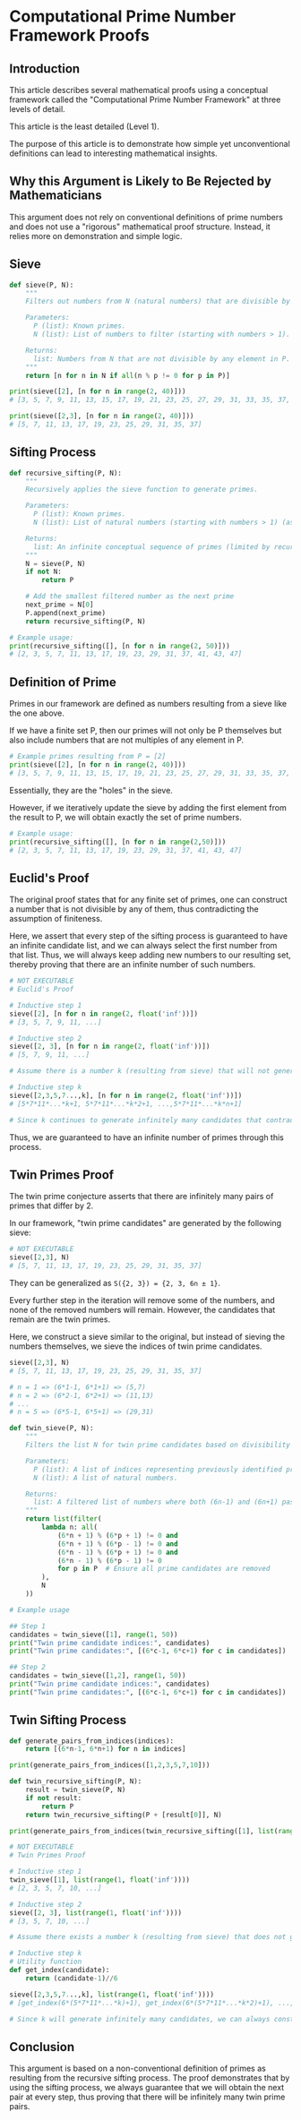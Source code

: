 # Computational Prime Number Framework Proofs

## Introduction

This article describes several mathematical proofs using a conceptual framework called the "Computational Prime Number Framework" at three levels of detail.

This article is the least detailed (Level 1).

The purpose of this article is to demonstrate how simple yet unconventional definitions can lead to interesting mathematical insights.

## Why this Argument is Likely to Be Rejected by Mathematicians

This argument does not rely on conventional definitions of prime numbers and does not use a "rigorous" mathematical proof structure. Instead, it relies more on demonstration and simple logic.

## Sieve

```python
def sieve(P, N):
    """
    Filters out numbers from N (natural numbers) that are divisible by any element in P (primes).

    Parameters:
      P (list): Known primes.
      N (list): List of numbers to filter (starting with numbers > 1).

    Returns:
      list: Numbers from N that are not divisible by any element in P.
    """
    return [n for n in N if all(n % p != 0 for p in P)]

print(sieve([2], [n for n in range(2, 40)]))
# [3, 5, 7, 9, 11, 13, 15, 17, 19, 21, 23, 25, 27, 29, 31, 33, 35, 37, 39]

print(sieve([2,3], [n for n in range(2, 40)]))
# [5, 7, 11, 13, 17, 19, 23, 25, 29, 31, 35, 37]
```

## Sifting Process

```python
def recursive_sifting(P, N):
    """
    Recursively applies the sieve function to generate primes.

    Parameters:
      P (list): Known primes.
      N (list): List of natural numbers (starting with numbers > 1) (assumed infinite conceptually).

    Returns:
      list: An infinite conceptual sequence of primes (limited by recursion depth in practice).
    """
    N = sieve(P, N)
    if not N:
        return P

    # Add the smallest filtered number as the next prime
    next_prime = N[0]
    P.append(next_prime)
    return recursive_sifting(P, N)

# Example usage:
print(recursive_sifting([], [n for n in range(2, 50)]))
# [2, 3, 5, 7, 11, 13, 17, 19, 23, 29, 31, 37, 41, 43, 47]
```

## Definition of Prime

Primes in our framework are defined as numbers resulting from a sieve like the one above.

If we have a finite set P, then our primes will not only be P themselves but also include numbers that are not multiples of any element in P.

```python
# Example primes resulting from P = [2]
print(sieve([2], [n for n in range(2, 40)]))
# [3, 5, 7, 9, 11, 13, 15, 17, 19, 21, 23, 25, 27, 29, 31, 33, 35, 37, 39]
```

Essentially, they are the "holes" in the sieve.

However, if we iteratively update the sieve by adding the first element from the result to P, we will obtain exactly the set of prime numbers.

```python
# Example usage:
print(recursive_sifting([], [n for n in range(2,50)]))
# [2, 3, 5, 7, 11, 13, 17, 19, 23, 29, 31, 37, 41, 43, 47]
```

## Euclid's Proof

The original proof states that for any finite set of primes, one can construct a number that is not divisible by any of them, thus contradicting the assumption of finiteness.

Here, we assert that every step of the sifting process is guaranteed to have an infinite candidate list, and we can always select the first number from that list. Thus, we will always keep adding new numbers to our resulting set, thereby proving that there are an infinite number of such numbers.

```python
# NOT EXECUTABLE
# Euclid's Proof

# Inductive step 1
sieve([2], [n for n in range(2, float('inf'))])
# [3, 5, 7, 9, 11, ...]

# Inductive step 2
sieve([2, 3], [n for n in range(2, float('inf'))])
# [5, 7, 9, 11, ...]

# Assume there is a number k (resulting from sieve) that will not generate any further candidates.

# Inductive step k
sieve([2,3,5,7...,k], [n for n in range(2, float('inf'))])
# [5*7*11*...*k+1, 5*7*11*...*k*2+1, ...,5*7*11*...*k*n+1]

# Since k continues to generate infinitely many candidates that contradicted our assumption, we conclude that an infinite number of primes must exist.
```

Thus, we are guaranteed to have an infinite number of primes through this process.

## Twin Primes Proof

The twin prime conjecture asserts that there are infinitely many pairs of primes that differ by 2.

In our framework, "twin prime candidates" are generated by the following sieve:

```python
# NOT EXECUTABLE
sieve([2,3], N)
# [5, 7, 11, 13, 17, 19, 23, 25, 29, 31, 35, 37]
```

They can be generalized as `S({2, 3}) = {2, 3, 6n ± 1}`.

Every further step in the iteration will remove some of the numbers, and none of the removed numbers will remain. However, the candidates that remain are the twin primes.

Here, we construct a sieve similar to the original, but instead of sieving the numbers themselves, we sieve the indices of twin prime candidates.

```python
sieve([2,3], N)
# [5, 7, 11, 13, 17, 19, 23, 25, 29, 31, 35, 37]

# n = 1 => (6*1-1, 6*1+1) => (5,7)
# n = 2 => (6*2-1, 6*2+1) => (11,13)
# ...
# n = 5 => (6*5-1, 6*5+1) => (29,31)
```

```python
def twin_sieve(P, N):
    """
    Filters the list N for twin prime candidates based on divisibility tests.

    Parameters:
      P (list): A list of indices representing previously identified prime-related values.
      N (list): A list of natural numbers.

    Returns:
      list: A filtered list of numbers where both (6n-1) and (6n+1) pass the divisibility tests.
    """
    return list(filter(
        lambda n: all(
            (6*n + 1) % (6*p + 1) != 0 and
            (6*n + 1) % (6*p - 1) != 0 and
            (6*n - 1) % (6*p + 1) != 0 and
            (6*n - 1) % (6*p - 1) != 0
            for p in P  # Ensure all prime candidates are removed
        ),
        N
    ))

# Example usage

## Step 1
candidates = twin_sieve([1], range(1, 50))
print("Twin prime candidate indices:", candidates)
print("Twin prime candidates:", [(6*c-1, 6*c+1) for c in candidates])

## Step 2
candidates = twin_sieve([1,2], range(1, 50))
print("Twin prime candidate indices:", candidates)
print("Twin prime candidates:", [(6*c-1, 6*c+1) for c in candidates])
```

## Twin Sifting Process

```python
def generate_pairs_from_indices(indices):
    return [(6*n-1, 6*n+1) for n in indices]

print(generate_pairs_from_indices([1,2,3,5,7,10]))
```

```python
def twin_recursive_sifting(P, N):
    result = twin_sieve(P, N)
    if not result:
        return P
    return twin_recursive_sifting(P + [result[0]], N)

print(generate_pairs_from_indices(twin_recursive_sifting([1], list(range(1,50))))
```

```python
# NOT EXECUTABLE
# Twin Primes Proof

# Inductive step 1
twin_sieve([1], list(range(1, float('inf'))))
# [2, 3, 5, 7, 10, ...]

# Inductive step 2
sieve([2, 3], list(range(1, float('inf'))))
# [3, 5, 7, 10, ...]

# Assume there exists a number k (resulting from sieve) that does not generate any further candidates.

# Inductive step k
# Utility function
def get_index(candidate):
    return (candidate-1)//6

sieve([2,3,5,7...,k], list(range(1, float('inf'))))
# [get_index(6*(5*7*11*...*k)+1), get_index(6*(5*7*11*...*k*2)+1), ..., get_index(6*(5*7*11*...*k*n)+1)]

# Since k will generate infinitely many candidates, we can always construct infinitely many indivisible examples.
```

## Conclusion

This argument is based on a non-conventional definition of primes as resulting from the recursive sifting process. The proof demonstrates that by using the sifting process, we always guarantee that we will obtain the next pair at every step, thus proving that there will be infinitely many twin prime pairs.

